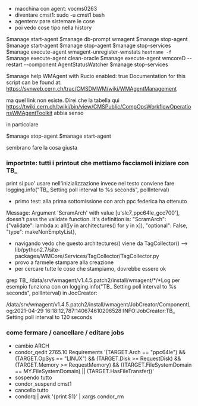 - macchina con agent: vocms0263
- diventare cmst1: sudo -u cmst1 bash
- agentenv pare sistemare le cose
- poi vedo cose tipo nella history

$manage start-agent
$manage db-prompt wmagent
$manage stop-agent
$manage start-agent
$manage stop-agent
$manage stop-services
$manage execute-agent wmagent-unregister-wmstats `hostname -f`
$manage execute-agent clean-oracle
$manage execute-agent wmcoreD --restart --component AgentStatusWatcher
$manage stop-services

$manage help
WMAgent with Rucio enabled: true
Documentation for this script can be found at: https://svnweb.cern.ch/trac/CMSDMWM/wiki/WMAgentManagement

ma quel link non esiste. Direi che la tabella qui https://twiki.cern.ch/twiki/bin/view/CMSPublic/CompOpsWorkflowOperationsWMAgentToolkit abbia senso

in particolare

$manage stop-agent
$manage start-agent

sembrano fare la cosa giusta

### importnte: tutti i printout che mettiamo facciamoli iniziare con TB_

print si puo' usare nell'inizializzazione
invece nel testo conviene fare logging.info("TB_ Setting poll interval to %s seconds", pollInterval)


- primo test: alla prima sottomissione con arch ppc federica ha ottenuto 

Message: Argument 'ScramArch' with value [u'slc7_ppc64le_gcc700'], doesn't pass the validate function.
It's definition is:
                     "ScramArch": {"validate": lambda x: all([y in architectures() for y in x]),
                                   "optional": False, "type": makeNonEmptyList},

- navigando vedo che questo architectures() viene da TagCollector() --> lib/python2.7/site-packages/WMCore/Services/TagCollector/TagCollector.py
- provo a farmele stampare alla creazione
-  per cercare tutte le cose che stampiamo, dovrebbe essere ok

grep TB_ /data/srv/wmagent/v1.4.5.patch2/install/wmagent/*/*Log 
per esempio funziona con on logging.info("TB_ Setting poll interval to %s seconds", pollInterval) in JocCreator:

/data/srv/wmagent/v1.4.5.patch2/install/wmagent/JobCreator/ComponentLog:2021-04-29 16:18:12,787:140674610206528:INFO:JobCreator:TB_ Setting poll interval to 120 seconds



### come fermare / cancellare / editare jobs

- cambio ARCH
- condor_qedit  2765.10  Requirements '(TARGET.Arch == "ppc64le") && (TARGET.OpSys == "LINUX") && (TARGET.Disk >= RequestDisk) && (TARGET.Memory >= RequestMemory) && ((TARGET.FileSystemDomain == MY.FileSystemDomain) || (TARGET.HasFileTransfer))'
- sospendo tutto
- condor_suspend cmst1
- cancello tutto
- condorq | awk '{print $1}' | xargs condor_rm


